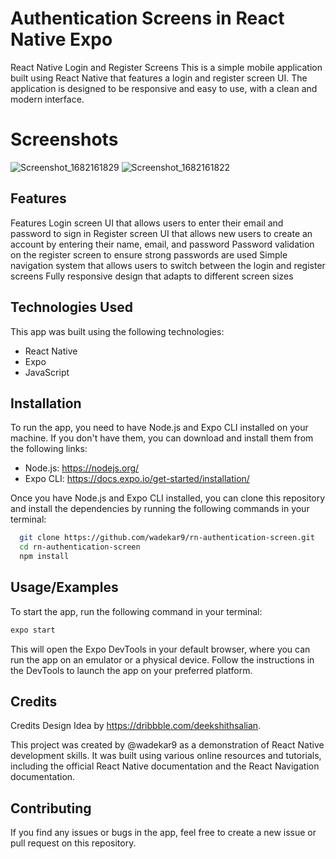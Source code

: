# Authentication Screens in React Native Expo

React Native Login and Register Screens This is a simple mobile application built using React Native that features a login and register screen UI. The application is designed to be responsive and easy to use, with a clean and modern interface.

# Screenshots
 
![Screenshot_1682161829](https://user-images.githubusercontent.com/107600846/233781355-aa7e3864-da61-4617-9272-0aaab426527c.png)
![Screenshot_1682161822](https://user-images.githubusercontent.com/107600846/233781361-068a0afe-f9d8-497a-a29e-84a53fdaea4e.png)


## Features

Features Login screen UI that allows users to enter their email and password to sign in Register screen UI that allows new users to create an account by entering their name, email, and password Password validation on the register screen to ensure strong passwords are used Simple navigation system that allows users to switch between the login and register screens Fully responsive design that adapts to different screen sizes


## Technologies Used

This app was built using the following technologies:

- React Native
- Expo
- JavaScript

## Installation

To run the app, you need to have Node.js and Expo CLI installed on your machine. If you don't have them, you can download and install them from the following links:

- Node.js: https://nodejs.org/
- Expo CLI: https://docs.expo.io/get-started/installation/

Once you have Node.js and Expo CLI installed, you can clone this repository and install the dependencies by running the following commands in your terminal:

```bash
  git clone https://github.com/wadekar9/rn-authentication-screen.git
  cd rn-authentication-screen
  npm install
```
    
## Usage/Examples

To start the app, run the following command in your terminal:

```bash
expo start
```

This will open the Expo DevTools in your default browser, where you can run the app on an emulator or a physical device. Follow the instructions in the DevTools to launch the app on your preferred platform.

## Credits

Credits Design Idea by https://dribbble.com/deekshithsalian.

This project was created by @wadekar9 as a demonstration of React Native development skills. It was built using various online resources and tutorials, including the official React Native documentation and the React Navigation documentation.

## Contributing

If you find any issues or bugs in the app, feel free to create a new issue or pull request on this repository.
